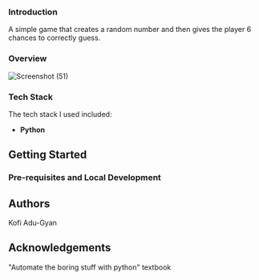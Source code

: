 
### Introduction

A simple game that creates a random number and then gives the player 6 chances to correctly guess.

### Overview
![Screenshot (51)](https://user-images.githubusercontent.com/44382721/89141319-e6185e00-d509-11ea-9b2a-1e53eef91d7a.png)


### Tech Stack

The tech stack I used included:

* **Python**

Getting Started
---
### Pre-requisites and Local Development

Authors
---
Kofi Adu-Gyan

Acknowledgements
---
"Automate the boring stuff with python" textbook
